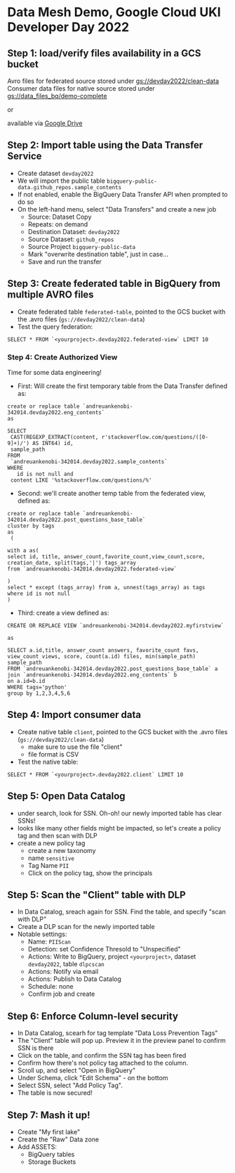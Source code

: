 # Data Mesh Demo, Google Cloud UKI Developer Day 2022

## Step 1: load/verify files availability in a GCS bucket
Avro files for federated source stored under [gs://devday2022/clean-data](gs://devday2022/clean-data)
Consumer data files for native source stored under [gs://data_files_bq/demo-complete](gs://data_files_bq/demo-complete)

or 

available via [Google Drive](https://drive.google.com/drive/folders/12jt0rnwlYqknP30ALAk9PFHbXZCRxLcE?usp=sharing)


## Step 2: Import table using the Data Transfer Service
- Create dataset `devday2022`
- We will import the public table `bigquery-public-data.github_repos.sample_contents`
- If not enabled, enable the BigQuery Data Transfer API when prompted to do so
- On the left-hand menu, select "Data Transfers" and create a new job
  - Source: Dataset Copy
  - Repeats: on demand
  - Destination Dataset: `devday2022`
  - Source Dataset: `github_repos`
  - Source Project `bigquery-public-data`
  - Mark "overwrite destination table", just in case... 
  - Save and run the transfer

## Step 3: Create federated table in BigQuery from multiple AVRO files
- Create federated table `federated-table`, pointed to the GCS bucket with the .avro files (`gs://devday2022/clean-data`)
- Test the query federation:
```
SELECT * FROM `<yourproject>.devday2022.federated-view` LIMIT 10
```

### Step 4: Create Authorized View
Time for some data engineering!

- First: Will create the first temporary table from the Data Transfer defined as: 
```
create or replace table `andreuankenobi-342014.devday2022.eng_contents`
as

SELECT
 CAST(REGEXP_EXTRACT(content, r'stackoverflow.com/questions/([0-9]+)/') AS INT64) id,
 sample_path
FROM
 `andreuankenobi-342014.devday2022.sample_contents`
WHERE
   id is not null and
 content LIKE '%stackoverflow.com/questions/%'
```
- Second: we'll create another temp table from the federated view, defined as: 
```
create or replace table `andreuankenobi-342014.devday2022.post_questions_base_table`
cluster by tags
as
 (

with a as(
select id, title, answer_count,favorite_count,view_count,score, creation_date, split(tags,'|') tags_array
from `andreuankenobi-342014.devday2022.federated-view`
 
)
select * except (tags_array) from a, unnest(tags_array) as tags
where id is not null
)

```
- Third: create a view defined as:
```
CREATE OR REPLACE VIEW `andreuankenobi-342014.devday2022.myfirstview`

as 

SELECT a.id,title, answer_count answers, favorite_count favs, view_count views, score, count(a.id) files, min(sample_path) sample_path
FROM `andreuankenobi-342014.devday2022.post_questions_base_table` a
join `andreuankenobi-342014.devday2022.eng_contents` b
on a.id=b.id
WHERE tags='python'
group by 1,2,3,4,5,6
```


## Step 4: Import consumer data
- Create native table `client`, pointed to the GCS bucket with the .avro files (`gs://devday2022/clean-data`)
  -  make sure to use the file "client"
  -  file format is CSV
- Test the native table:
```
SELECT * FROM `<yourproject>.devday2022.client` LIMIT 10
```

## Step 5: Open Data Catalog
- under search, look for SSN. Oh-oh! our newly imported table has clear SSNs! 
- looks like many other fields might be impacted, so let's create a policy tag and then scan with DLP
- create a new policy tag
  - create a new taxonomy
  - name `sensitive`
  - Tag Name `PII`
  - Click on the policy tag, show the principals

## Step 5: Scan the "Client" table with DLP
- In Data Catalog, sreach again for SSN. Find the table, and specify "scan with DLP" 
- Create a DLP scan for the newly imported table
- Notable settings: 
  - Name: `PIIScan`
  - Detection: set Confidence Thresold to "Unspecified"
  - Actions: Write to BigQuery, project `<yourproject>`, dataset `devday2022`, table `dlpcscan`
  - Actions: Notify via email
  - Actions: Publish to Data Catalog
  - Schedule: none
  - Confirm job and create
  
## Step 6: Enforce Column-level security
- In Data Catalog, scearh for tag template "Data Loss Prevention Tags"
- The "Client" table will pop up. Preview it in the preview panel to confirm SSN is there 
- Click on the table, and confirm the SSN tag has been fired
- Confirm how there's not policy tag attached to the column. 
- Scroll up, and select "Open in BigQuery"
- Under Schema, click "Edit Schema" - on the bottom
- Select SSN, select "Add Policy Tag". 
- The table is now secured! 

## Step 7: Mash it up!
- Create "My first lake" 
- Create the "Raw" Data zone 
- Add ASSETS:
  - BigQuery tables
  - Storage Buckets 
